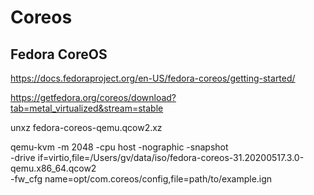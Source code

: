 # Coreos
## Fedora CoreOS

https://docs.fedoraproject.org/en-US/fedora-coreos/getting-started/

https://getfedora.org/coreos/download?tab=metal_virtualized&stream=stable

unxz fedora-coreos-qemu.qcow2.xz

qemu-kvm -m 2048 -cpu host -nographic -snapshot \
	-drive if=virtio,file=/Users/gv/data/iso/fedora-coreos-31.20200517.3.0-qemu.x86_64.qcow2 \
	-fw_cfg name=opt/com.coreos/config,file=path/to/example.ign